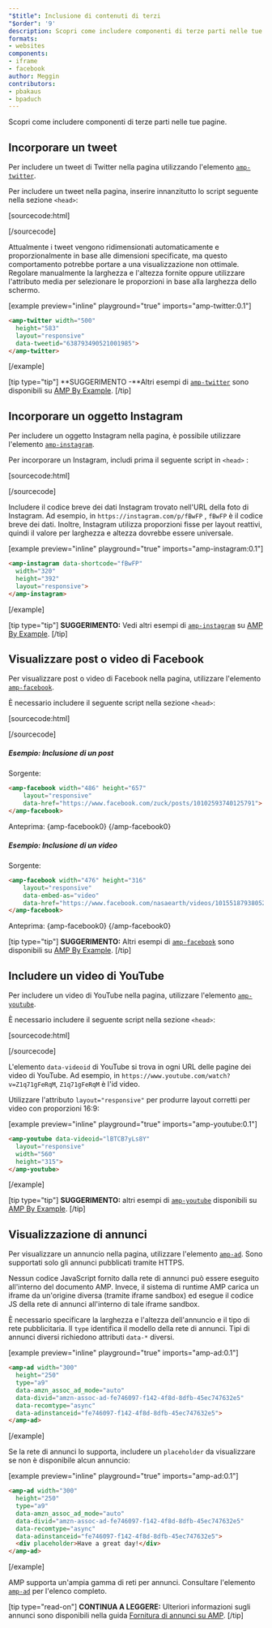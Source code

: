 ```yaml
---
"$title": Inclusione di contenuti di terzi
"$order": '9'
description: Scopri come includere componenti di terze parti nelle tue pagine ...
formats:
- websites
components:
- iframe
- facebook
author: Meggin
contributors:
- pbakaus
- bpaduch
---
```


Scopri come includere componenti di terze parti nelle tue pagine.

## Incorporare un tweet

Per includere un tweet di Twitter nella pagina utilizzando l'elemento [`amp-twitter`](../../../../documentation/components/reference/amp-twitter.md).

Per includere un tweet nella pagina, inserire innanzitutto lo script seguente nella sezione `<head>`:

[sourcecode:html]
<script async custom-element="amp-twitter"
  src="https://cdn.ampproject.org/v0/amp-twitter-0.1.js"></script>
[/sourcecode]

Attualmente i tweet vengono ridimensionati automaticamente e proporzionalmente in base alle dimensioni specificate, ma questo comportamento potrebbe portare a una visualizzazione non ottimale. Regolare manualmente la larghezza e l'altezza fornite oppure utilizzare l'attributo media per selezionare le proporzioni in base alla larghezza dello schermo.

[example preview="inline" playground="true" imports="amp-twitter:0.1"]
```html
<amp-twitter width="500"
  height="583"
  layout="responsive"
  data-tweetid="638793490521001985">
</amp-twitter>
```
[/example]

[tip type="tip"] **SUGGERIMENTO -**Altri esempi di [`amp-twitter`](../../../../documentation/components/reference/amp-twitter.md) sono disponibili su [AMP By Example](../../../../documentation/examples/documentation/amp-twitter.html). [/tip]

## Incorporare un oggetto Instagram

Per includere un oggetto Instagram nella pagina, è possibile utilizzare l'elemento [`amp-instagram`](../../../../documentation/components/reference/amp-instagram.md).

Per incorporare un Instagram, includi prima il seguente script in `<head>` :

[sourcecode:html]
<script async custom-element="amp-instagram"
  src="https://cdn.ampproject.org/v0/amp-instagram-0.1.js"></script>
[/sourcecode]

Includere il codice breve dei dati Instagram trovato nell'URL della foto di Instagram. Ad esempio, in `https://instagram.com/p/fBwFP` , `fBwFP` è il codice breve dei dati. Inoltre, Instagram utilizza proporzioni fisse per layout reattivi, quindi il valore per larghezza e altezza dovrebbe essere universale.

[example preview="inline" playground="true" imports="amp-instagram:0.1"]
```html
<amp-instagram data-shortcode="fBwFP"
  width="320"
  height="392"
  layout="responsive">
</amp-instagram>
```
[/example]

[tip type="tip"] **SUGGERIMENTO:** Vedi altri esempi di [`amp-instagram`](../../../../documentation/components/reference/amp-instagram.md) su [AMP By Example](../../../../documentation/examples/documentation/amp-instagram.html). [/tip]

## Visualizzare post o video di Facebook

Per visualizzare post o video di Facebook nella pagina, utilizzare l'elemento [`amp-facebook`](../../../../documentation/components/reference/amp-facebook.md).

È necessario includere il seguente script nella sezione `<head>`:

[sourcecode:html]
<script async custom-element="amp-facebook"
  src="https://cdn.ampproject.org/v0/amp-facebook-0.1.js"></script>
[/sourcecode]

##### Esempio: Inclusione di un post

Sorgente:

```html
<amp-facebook width="486" height="657"
    layout="responsive"
    data-href="https://www.facebook.com/zuck/posts/10102593740125791">
</amp-facebook>
```

Anteprima: {amp-facebook0} {/amp-facebook0}

##### Esempio: Inclusione di un video

Sorgente:

```html
<amp-facebook width="476" height="316"
    layout="responsive"
    data-embed-as="video"
    data-href="https://www.facebook.com/nasaearth/videos/10155187938052139">
</amp-facebook>
```

Anteprima: {amp-facebook0} {/amp-facebook0}

[tip type="tip"] **SUGGERIMENTO:** Altri esempi di [`amp-facebook`](../../../../documentation/components/reference/amp-facebook.md) sono disponibili su [AMP By Example](../../../../documentation/examples/documentation/amp-facebook.html). [/tip]

## Includere un video di YouTube

Per includere un video di YouTube nella pagina, utilizzare l'elemento [`amp-youtube`](../../../../documentation/components/reference/amp-youtube.md).

È necessario includere il seguente script nella sezione `<head>`:

[sourcecode:html]
<script async custom-element="amp-youtube"
  src="https://cdn.ampproject.org/v0/amp-youtube-0.1.js"></script>
[/sourcecode]

L'elemento `data-videoid` di YouTube si trova in ogni URL delle pagine dei video di YouTube. Ad esempio, in `https://www.youtube.com/watch?v=Z1q71gFeRqM`, `Z1q71gFeRqM` è l'id video.

Utilizzare l'attributo `layout="responsive"` per produrre layout corretti per video con proporzioni 16:9:

[example preview="inline" playground="true" imports="amp-youtube:0.1"]
```html
<amp-youtube data-videoid="lBTCB7yLs8Y"
  layout="responsive"
  width="560"
  height="315">
</amp-youtube>
```
[/example]

[tip type="tip"] **SUGGERIMENTO:** altri esempi di [`amp-youtube`](../../../../documentation/components/reference/amp-youtube.md) disponibili su [AMP By Example](../../../../documentation/examples/documentation/amp-youtube.html). [/tip]

## Visualizzazione di annunci

Per visualizzare un annuncio nella pagina, utilizzare l'elemento [`amp-ad`](../../../../documentation/components/reference/amp-ad.md). Sono supportati solo gli annunci pubblicati tramite HTTPS.

Nessun codice JavaScript fornito dalla rete di annunci può essere eseguito all'interno del documento AMP. Invece, il sistema di runtime AMP carica un iframe da un'origine diversa (tramite iframe sandbox) ed esegue il codice JS della rete di annunci all'interno di tale iframe sandbox.

È necessario specificare la larghezza e l'altezza dell'annuncio e il tipo di rete pubblicitaria. Il `type` identifica il modello della rete di annunci. Tipi di annunci diversi richiedono attributi `data-*` diversi.

[example preview="inline" playground="true" imports="amp-ad:0.1"]
```html
<amp-ad width="300"
  height="250"
  type="a9"
  data-amzn_assoc_ad_mode="auto"
  data-divid="amzn-assoc-ad-fe746097-f142-4f8d-8dfb-45ec747632e5"
  data-recomtype="async"
  data-adinstanceid="fe746097-f142-4f8d-8dfb-45ec747632e5">
</amp-ad>
```
[/example]

Se la rete di annunci lo supporta, includere un `placeholder` da visualizzare se non è disponibile alcun annuncio:

[example preview="inline" playground="true" imports="amp-ad:0.1"]
```html
<amp-ad width="300"
  height="250"
  type="a9"
  data-amzn_assoc_ad_mode="auto"
  data-divid="amzn-assoc-ad-fe746097-f142-4f8d-8dfb-45ec747632e5"
  data-recomtype="async"
  data-adinstanceid="fe746097-f142-4f8d-8dfb-45ec747632e5">
  <div placeholder>Have a great day!</div>
</amp-ad>
```
[/example]

AMP supporta un'ampia gamma di reti per annunci. Consultare l'elemento [`amp-ad`](../../../../documentation/components/reference/amp-ad.md) per l'elenco completo.

[tip type="read-on"] **CONTINUA A LEGGERE:** Ulteriori informazioni sugli annunci sono disponibili nella guida [Fornitura di annunci su AMP](../../../../documentation/guides-and-tutorials/develop/monetization/index.md). [/tip]
